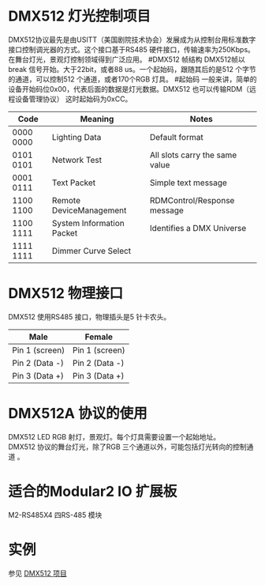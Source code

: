 # DMX512 灯光控制项目
DMX512协议最先是由USITT（美国剧院技术协会）发展成为从控制台用标准数字接口控制调光器的方式。这个接口基于RS485 硬件接口，传输速率为250Kbps。在舞台灯光，景观灯控制领域得到广泛应用。 
#DMX512 帧结构
DMX512帧以break 信号开始。大于22bit，或者88 us。一个起始码，跟随其后的是512 个字节的通道，可以控制512 个通道，或者170个RGB 灯具。 
#起始码 
一般来讲，简单的设备开始码位0x00，代表后面的数据是灯光数据。DMX512 也可以传输RDM（远程设备管理协议） 这时起始码为0xCC。 

 Code| Meaning |Notes|
 ----|--------|------|
0000 0000 | Lighting Data|Default format
0101 0101|Network Test|All slots carry the same value
0001 0111|Text Packet|Simple text message
1100 1100|Remote DeviceManagement|RDMControl/Response message
1100 1111|System Information Packet|Identifies a DMX Universe
1111 1111|Dimmer Curve Select

# DMX512 物理接口
DMX512 使用RS485 接口，物理插头是5 针卡农头。 

|Male | Female |
|-----|--------|
|Pin 1 (screen)| Pin 1 (screen)|
|Pin 2 (Data -)| Pin 2 (Data -)|
|Pin 3 (Data +)| Pin 3 (Data +)|
# DMX512A 协议的使用
DMX512 LED RGB 射灯，景观灯。每个灯具需要设置一个起始地址。  
DMX512 协议的舞台灯光，除了RGB 三个通道以外，可能包括灯光转向的控制通道 。
# 适合的Modular2 IO 扩展板
M2-RS485X4 四RS-485 模块
# 实例
参见 [DMX512 项目](https://github.com/modular2/dmx512)

